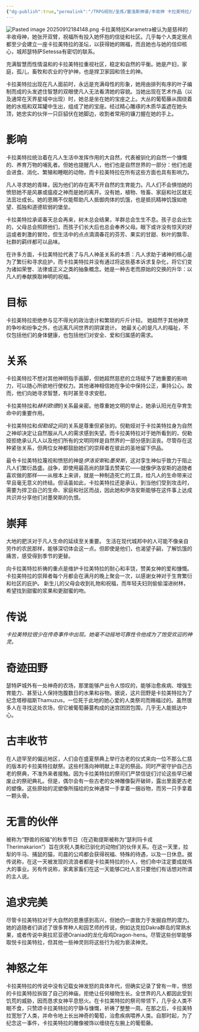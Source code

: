 ```yaml
---
{"dg-publish":true,"permalink":"/TRPG规则/圣炼/塞洛斯神谱/丰收神 卡拉美特拉/"}
---
```


![Pasted image 20250912184148.png](/img/user/zz%E7%B4%A0%E6%9D%90/Pasted%20image%2020250912184148.png)
卡拉美特拉Karametra被认为是慈祥的丰收母神，她张开双臂，祝福所有投入她怀抱的信徒和社区。几乎每个人类定居点都至少会建立一座卡拉美特拉的圣坛，以获得她的赐福，而且她也与她的信仰核心，城邦瑟特萨Setessa有密切的联系。

充满智慧而性情温和的卡拉美特拉重视社区，稳定和自然的平衡。她是产妇，家庭，孤儿，畜牧和农业的守护神，也是捍卫家园和领土的神。

卡拉美特拉出现在凡人面前时，永远是充满母性的形象，她用由排列有序的叶子编制而成的头发遮住智慧的双眼使凡人无法看清她的容貌。当她出现在艺术作品（以及通常在天界星域中出现）时，她总是坐在她的宝座之上。大丛的葡萄藤从围绕着她的水瓶和双耳罐中生出，组成了她的宝座。经过精心雕琢的木质华盖遮在她头顶，她忠实的伙伴一只巨貂伏在她脚边，收割者常用的镰刀握在她的手上。

# 影响
卡拉美特拉统治着在凡人生活中发挥作用的大自然，代表被驯化的自然一个慷慨的、养育万物的哺乳者。但她也提醒凡人，他们也是自然世界的一部分：他们也是会进食、消化、繁殖和睡眠的动物，而卡拉美特拉在所有这些方面也具有影响力。

凡人寻求她的青睐，因为他们的存在离不开自然的生育能力。凡人们不会惧怕她的愤怒她不是风暴或瘟疫之神而是她的离开。没有她，植物、牲畜、家庭和社区就无法茁壮成长。她的恩赐不仅能帮助凡人抵御肉体的饥饿，也是抵抗精神饥饿如绝望、孤独和道德软弱的堡垒。

卡拉美特拉承诺春天总会再来，树木总会结果，羊群总会生生不息。孩子总会出生的，父母总会照顾他们，而孩子们长大后也总会奉养父母。眼下或许没有惊天的好运或者刺激的冒险，但生活中的点点滴滴春花的芬芳、果实的甘甜、秋叶的飘零、社群的羁绊都可以品味。

在许多方面，卡拉美特拉代表了与凡人神圣关系的本质：凡人求助于诸神的核心是为了繁衍和寻求庇护，而卡拉美特拉并没有通过将这些基本诉求复杂化，将它们变为诸如荣誉、法律或正义之类的抽象概念。她是一种古老而原始的交换的升华：以凡人的奉献换取神明的祝福。

# 目标
卡拉美特拉拒绝参与见不得光的政治诡计和繁琐的斤斤计较。 她超然于其他神灵的争吵和纷争之外，也远离凡间世界的阴谋诡计。 她最关心的是凡人的福祉，不仅包括他们的身体健康，也包括他们对安全、爱和归属感的需求。

# 关系
卡拉美特拉不想对其他神明指手画脚，但她超然慈悲的立场赋予了她重要的影响力，可以随心所欲地行使权力。其他诸神相信她在争论中保持公正，秉持公心。故而，他们向她寻求智慧，有时甚至寻求安慰。

卡拉美特拉和*赫利欧德*的关系最亲密。他尊重她文明的举止，她承认阳光在孕育生命中的重要作用。

卡拉美特拉和*倪勒娅*之间的关系是尊重但紧张的。倪勒娅对于卡拉美特拉身为自然之神却决定让自然服从凡人的需求感到失望。而卡拉美特拉对于她所看到的，倪勒娅拒绝承认凡人以及他们所有的文明同样是自然界的一部分感到沮丧。尽管存在这种紧张关系，但两位女神都鼓励她们的崇拜者在彼此的圣地留下供品。

最令卡拉美特拉蔑视和愤怒的神是*伊洛安斯*和*墨癸斯*，这对孪生神似乎致力于阻止凡人们繁衍昌盛。战争，即使用最高尚的辞藻去赞美它——就像伊洛安斯的追随者喜欢做的那样——从根本上来讲，就是一种制造死亡的工具，给凡人的生命带来过早且毫无意义的终结。但话虽如此，卡拉美特拉还是承认，到当他们受到攻击时，需要为捍卫自己的生命、家庭和社区而战，因此她和伊洛安斯能够在这件事上达成共识并分享他们对墨癸斯的仇恨。

# 崇拜
大地的肥沃对于凡人生命的延续至关重要。 生活在现代城邦中的人可能不像亲自劳作的农民那样，能够深切体会这一点。但即使是他们，也渴望子嗣，了解饥饿的痛苦，感受得到季节的更替。

向卡拉美特拉祈祷的重点是维护卡拉美特拉的耐心和丰饶，赞美女神的爱和慷慨。 卡拉美特拉的崇拜者每个月都会在满月的晚上聚会一次，以感谢女神对于生育繁衍和社区的庇护。 新生儿的父母会收到礼物和祝福，而年轻夫妇则偷偷溜进树林，希望找到甜蜜的浆果和更甜蜜的吻。

# 传说
*卡拉美特拉很少在传奇事件中出现。她毫不动摇地可靠性令他成为了饱受欢迎的神灵。*

# 奇迹田野
瑟特萨城外有一处神奇的农场，那里能够产出令人惊叹的，能够治愈疾病、增强生育能力、甚至让人保持饱腹数日的水果和谷物。据说，这片田野是卡拉美特拉为了纪念塔穆祖斯Thamuzus，一位死于此地的她心爱的人类祭司而赐福过的。虽然很多人在寻找这处农场，但它被葡萄藤蔓构成的迷宫团团包围，几乎无人能抵达中心。

# 古丰收节
在人迹罕至的偏远地区，人们会在盛夏祭典上举行古老的仪式来向一位不那么仁慈的版本的卡拉美特拉献祭。这些村落向神明献上丰足的祭品，同时严密守护自己古老的祭典，不准外来者接触。因为卡拉美特拉的祭司们严禁信徒们讨论这些早已被废止的祭祀典礼。但是，偶尔会有一些古老的女神雕像裂开破碎，露出里面更古老的塑像。这些原始的泥塑像所描绘的女神通常一手拿着一捆谷物，而另一只手拿着一颗头骨。

# 无言的伙伴
被称为“野兽的祝福”的秋季节日（在迈勒提斯被称为“瑟利玛卡戎Therimakarion”）旨在庆祝人类和已驯化的动物们的伙伴关系。在这一天里，拉犁的牛马、捕鼠的猫，司晨的公鸡都会获得祝福、特殊的待遇，以及一日休息。据传说称，在这一天被发现的流浪者都是卡拉美特拉的仆人，他们命中注定要成就伟大的事业。另有传说称，家禽家畜们在这一天能够口吐人言只要他们有话想对所谓的主人说。

# 追求完美
尽管卡拉美特拉对于大自然的恩惠感到高兴，但她仍一直致力于发掘自然的潜力。她的追随者们讲述了很多育种人和园艺师的传说，例如达克拉Dakra群岛的常熟水果，或者传说中奥拉尼亚德Oraniad的龙化母鸡Dragon-hens。尽管这些创举能够取悦卡拉美特拉，但其他一些神灵则将这些行为视为亵渎神灵。

# 神怒之年
卡拉美特拉的传说中没有记载女神发怒的具体年代，但确实记录了曾有一年，愤怒的卡拉美特拉拆毁了自己的神庙，拒绝让任何植物生长。全世界的凡人都因此受到饥荒的威胁，因而恳求女神平息怒火。在卡拉美特拉的祭司带领下，几乎全人类不眠不食，只赞颂卡拉美特拉的宁静与慷慨，祈祷了整整一周。在那之后，卡拉美特拉宽恕了人类，并命令地上长出神奇的葡萄，治愈疾病喂养人类。自那时起，为了纪念这一事件，卡拉美特拉的雕像被饰以缠绕在左腕上的葡萄藤。